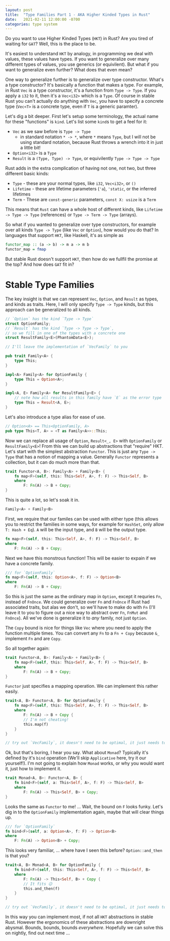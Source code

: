 ```yaml
---
layout: post
title:  "Type Families Part 1 - AKA Higher Kinded Types in Rust"
date:   2021-02-11 12:00:00 -0700
categories: type system
---
```


Do you want to use Higher Kinded Types (`HKT`) in Rust? Are you tired of waiting for `GAT`? Well, this is the place to be.

It's easiest to understand `HKT` by analogy, in programming we deal with values, these values have types. If you want to generalize over many different types of values, you use generics (or equivilent). But what if you want to generalize even further? What does that even mean?

One way to generalize further is to generalize over type constructor. What's a type constructor? It's basically a function that makes a type. For example, in Rust `Vec` is a type constructor, it's a function from `Type -> Type`. If you apply a `i32` to it, then it's a `Vec<i32>` which is a `Type`. Of course in stable Rust you can't actually do anything with `Vec`, you have to specify a concrete type (`Vec<T>` is a concrete type, even if `T` is a generic paramter).

Let's dig a bit deeper. First let's setup some terminology, the actual name for these "functions" is `kind`. Let's list some `kind`s to get a feel for it:

- `Vec` as we saw before is `Type -> Type`
    - in standard notation `* -> *`, where `*` means `Type`, but I will not be using standard notation, because Rust throws a wrench into it in just a little bit!
- `Option<i32>` is a `Type`
- `Result` is a `(Type, Type) -> Type`, or equivilently `Type -> Type -> Type`

Rust adds in the extra complication of having not one, not two, but three different basic kinds:

- `Type` - these are your normal types, like `i32`, `Vec<i32>`, or `()`
- `Lifetime` - these are lifetime parameters (`'a`), `'static`, or the inferred lifetimes
- `Term` - These are `const-generic` parameters, `const X: usize` is a `Term`

This means that `Rust` can have a whole host of different kinds, like `Lifetime -> Type -> Type` (references) or `Type -> Term -> Type` (arrays).

So what if you wanted to generalize over type constructors, for example over all kinds `Type -> Type` (like `Vec` or `Option`), how would you do that? In languages that support `HKT`, like Haskell, it's as simple as

```haskell
functor_map :: (a -> b) -> m a -> m b
functor_map = fmap
```

But stable Rust doesn't support `HKT`, then how do we fullfil the promise at the top? And how does `GAT` fit in?

# Stable Type Families

The key insight is that we can represent `Vec`, `Option`, and `Result` as types, and kinds as traits. Here, I will only specify `Type -> Type` kinds, but this approach can be generalized to all kinds.

```rust
// `Option` has the kind `Type -> Type`
struct OptionFamily;
// `Result` has the kind `Type -> Type -> Type`,
// so we fill in one of the types with a concrete one
struct ResultFamily<E>(PhantomData<E>);

// I'll leave the implementation of `VecFamily` to you

pub trait Family<A> {
    type This;
}

impl<A> Family<A> for OptionFamily {
    type This = Option<A>;
}

impl<A, E> Family<A> for ResultFamily<E> {
    // note how all results in this family have `E` as the error type 
    type This = Result<A, E>;
}
```

Let's also introduce a type alias for ease of use. 

```rust
// Option<A> == This<OptionFamily, A>
pub type This<T, A> = <T as Family<A>>::This;
```

Now we can replace all usage of `Option`, `Result<_, E>` with `OptionFamily` or `ResultFamily<E>`! From this we can build up abstractions that "require" HKT. Let's start with the simplest abstraction `Functor`. This is just any `Type -> Type` that has a notion of mapping a value. Generally `Functor` represents a collection, but it can do much more than that.

```rust
trait Functor<A, B>: Family<A> + Family<B> {
    fn map<F>(self, this: This<Self, A>, f: F) -> This<Self, B>
    where
        F: Fn(A) -> B + Copy;
}
```

This is quite a lot, so let's soak it in. 

```rust
Family<A> + Family<B>
```

First, we require that our familes can be used with either type (this allows you to restrict the families in some ways, for example for `HashSet`, only allow `T: Hash + Eq`). `A` will be the input type, and `B` will be the output type.

```rust
fn map<F>(self, this: This<Self, A>, f: F) -> This<Self, B>
where
    F: Fn(A) -> B + Copy;
```

Next we have this monstrous function! This will be easier to expain if we have a concrete family.

```rust
/// for `OptionFamily`
fn map<F>(self, this: Option<A>, f: F) -> Option<B>
where
    F: Fn(A) -> B + Copy;
```

So this is just the same as the ordinary map in `Option`, except it requries `Fn`, instead of `FnOnce`. We could generalize over `Fn` and `FnOnce` if Rust had associated traits, but alas we don't, so we'll have to make do with `Fn` (I'll leave it to you to figure out a nice way to abstract over `Fn`, `FnMut` and `FnOnce`). All we've done is generalize it to *any* family, not just `Option`.

The `Copy` bound is nice for things like `Vec` where you need to apply the function multiple times. You can convert any `Fn` to a `Fn + Copy` because `&_` implement `Fn` and are `Copy`.

So all together again:

```rust
trait Functor<A, B>: Family<A> + Family<B> {
    fn map<F>(self, this: This<Self, A>, f: F) -> This<Self, B>
    where
        F: Fn(A) -> B + Copy;
}
```

`Functor` just specifies a mapping operation. We can implement this rather easily.

```rust
trait<A, B> Functor<A, B> for OptionFamily {
    fn map<F>(self, this: This<Self, A>, f: F) -> This<Self, B>
    where
        F: Fn(A) -> B + Copy {
        // I'm not cheating!
        this.map(f)
    }
}

// try out `VecFamily`, it doesn't need to be optimal, it just needs to work!
```

Ok, but that's boring, I hear you say. What about `Monad`? Typically it's defined by it's `bind` operation (We'll skip `Applicative` here, try it our yourself!). I'm not going to explain how `Monad` works, or why you would want it, just how to implement it.

```rust
trait Monad<A, B>: Functor<A, B> {
    fn bind<F>(self, a: This<Self, A>, f: F) -> This<Self, B>
    where
        F: Fn(A) -> This<Self, B> + Copy;
}
```

Looks the same as `Functor` to me! ... Wait, the bound on `F` looks funky. Let's dig in to the `OptionFamily` implementation again, maybe that will clear things up.

```rust
/// for `OptionFamily`
fn bind<F>(self, a: Option<A>, f: F) -> Option<B>
where
    F: Fn(A) -> Option<B> + Copy;
```

This looks very familiar, ... where have I seen this before? `Option::and_then` is that you?

```rust
trait<A, B> Monad<A, B> for OptionFamily {
    fn bind<F>(self, this: This<Self, A>, f: F) -> This<Self, B>
    where
        F: Fn(A) -> This<Self, B> + Copy {
        // It fits 😉
        this.and_then(f)
    }
}

// try out `VecFamily`, it doesn't need to be optimal, it just needs to work!
```

In this way you can implement most, if not all `HKT` abstractions in stable Rust. However the ergonomics of these abstractions are downright abysmal. Bounds, bounds, bounds *everywhere*. Hopefully we can solve this on nightly, find out next time ... 